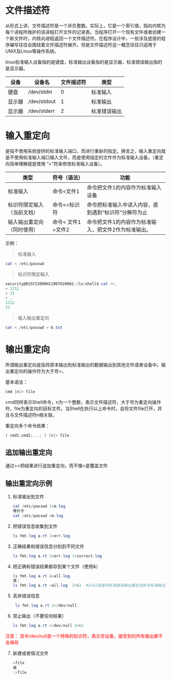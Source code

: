 # 文件描述符

从形式上讲，文件描述符是一个非负整数。实际上，它是一个索引值，指向内核为每个进程所维护的该进程打开文件的记录表。当程序打开一个现有文件或者创建一个新文件时，内核向进程返回一个文件描述符。在程序设计中，一些涉及底层的程序编写往往会围绕着文件描述符展开。但是文件描述符这一概念往往只适用于UNIX及Linux等操作系统。

linux标准输入设备指的是键盘，标准输出设备指的是显示器，标准错误输出指的是显示器。

| 设备   | 设备名      | 文件描述符 | 类型         |
| ------ | ----------- | ---------- | ------------ |
| 键盘   | /dev/stdin  | 0          | 标准输入     |
| 显示器 | /dev/stdout | 1          | 标准输出     |
| 显示器 | /dev/stderr | 2          | 标准错误输出 |

# 输入重定向

是指不使用系统提供的标准输入端口，而进行重新的指定。换言之，输入重定向就是不使用标准输入端口输入文件，而是使用指定的文件作为标准输入设备。（重定向简单理解就是使用 “<”符来修改标准输入设备）。

| 类型                       | 符号（语法）       | 功能                                                 |
| -------------------------- | ------------------ | ---------------------------------------------------- |
| 标准输入                   | 命令<文件1         | 命令把文件1的内容作为标准输入设备                    |
| 标识符限定输入（当前文档） | 命令<<标识符       | 命令把标准输入中读入内容，直到遇到“标识符”分解符为止 |
| 输入输出重定向（同时使用） | 命令< 文件1 >文件2 | 命令把文件1的内容作为标准输入，把文件2作为标准输出。 |

示例：

> 标准输入

```powershell
cat < /etc/passwd
```

> 标识符限定输入

```powershell
security@KSSCS3000H11907020002:/lx/shell$ cat <<,
> 1212
> 33
> ,
1212
33
```

> 输入输出重定向

```powershell
cat < /etc/passwd > b.txt
```

# 输出重定向

所谓输出重定向是指将原本输出到标准输出的数据输出到其他文件或者设备中。输出重定向的操作符为大于号>，

基本语法：

```powershell
cmd [n]> file
```

cmd同样表示Shell命令，n为一个整数，表示文件描述符，大于号为重定向操作符，file为重定向的目标文件。当Shell在执行以上命令时，会将文件file打开，并且与文件描述符n相关联。

重定向多个命令结果：

```powershell
{ cmd1;cmd2;...; } [n]> file
```

## 追加输出重定向

通过>>把结果进行追加重定向，而不像>是覆盖文件



## 输出重定向示例

1. 标准输出到文件

   ```powershell
   cat /etc/passwd 1>m.log
   等价于
   cat /etc/passwd >m.log
   ```

2. 把错误信息收集到文件

   ```powershell
   ls fmt.log a.rt 2>err.log
   ```

3. 正确结果和错误信息分别到不同文件

   ```powershell
   ls fmt.log a.rt 2>err.log 1>correct.log
   ```

4. 把正确和错误结果都存到某个文件（使用&）

   ```powershell
   ls fmt.log a.rt &>all.log
   或：
   ls fmt.log a.rt >all.log  2>&1  #2>&1就是将标准错误输出重定向到与标准输出同一个文件中保存
   ```

5. 丢弃错误信息

   ```powershell
    ls fmt.log a.rt 2>/dev/null
   ```

6. 禁止输出（不要任何结果）

   ```powershell
   ls fmt.log a.rt >/dev/null 2>&1
   ```

<font color="red">注意： 其中/dev/null是一个特殊的标识符，表示空设备，接受到的所有输出都不会保存</font>

7. 新建或者情况文件

   ```powershell
   >file
   或
   :>file
   ```

